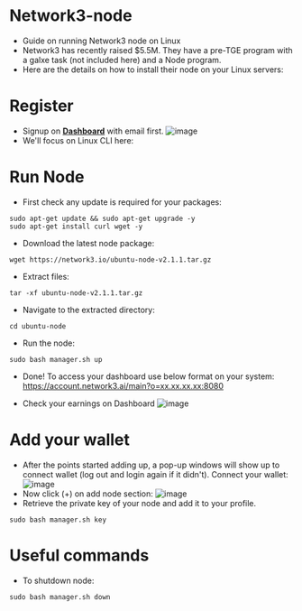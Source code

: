 # Network3-node
* Guide on running Network3 node on Linux
* Network3 has recently raised $5.5M. They have a pre-TGE program with a galxe task (not included here) and a Node program.
* Here are the details on how to install their node on your Linux servers:

# Register
* Signup on **[Dashboard](https://account.network3.ai/register_page?rc=37b588a4)** with email first.
![image](https://github.com/user-attachments/assets/5f2ca6fa-5c90-439f-87cc-5425e35af80a)
* We'll focus on Linux CLI here:

# Run Node
* First check any update is required for your packages:
```
sudo apt-get update && sudo apt-get upgrade -y
sudo apt-get install curl wget -y
```
* Download the latest node package:
```
wget https://network3.io/ubuntu-node-v2.1.1.tar.gz
```
* Extract files:
```
tar -xf ubuntu-node-v2.1.1.tar.gz
```
* Navigate to the extracted directory:
```
cd ubuntu-node
```
* Run the node:
```
sudo bash manager.sh up
```
* Done! To access your dashboard use below format on your system:
https://account.network3.ai/main?o=xx.xx.xx.xx:8080

* Check your earnings on Dashboard
![image](https://github.com/user-attachments/assets/14de8b04-2bdb-48c3-aa51-90cc107c7c18)

# Add your wallet
* After the points started adding up, a pop-up windows will show up to connect wallet (log out and login again if it didn't). Connect your wallet:
![image](https://github.com/user-attachments/assets/f68312ab-63cd-4d03-9552-08f9ef847b30)
* Now click (+) on add node section:
![image](https://github.com/user-attachments/assets/53177440-7f31-4297-a493-08044103fc38)
* Retrieve the private key of your node and add it to your profile.
```
sudo bash manager.sh key
```

# Useful commands
* To shutdown node:
```
sudo bash manager.sh down
```



